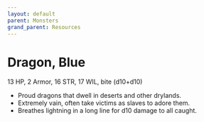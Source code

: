 ```yaml
---
layout: default
parent: Monsters
grand_parent: Resources
---
```


# Dragon, Blue

13 HP, 2 Armor, 16 STR, 17 WIL, bite (d10+d10)

- Proud dragons that dwell in deserts and other drylands.
- Extremely vain, often take victims as slaves to adore them.
- Breathes lightning in a long line for d10 damage to all caught.
